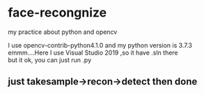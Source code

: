 # face-recongnize
my practice about python and opencv

I use opencv-contrib-python4.1.0 and my python version is 3.7.3  
emmm....Here I use Visual Studio 2019 ,so it have .sln there  
but it ok, you can just run .py  
## just takesample→recon→detect then done

